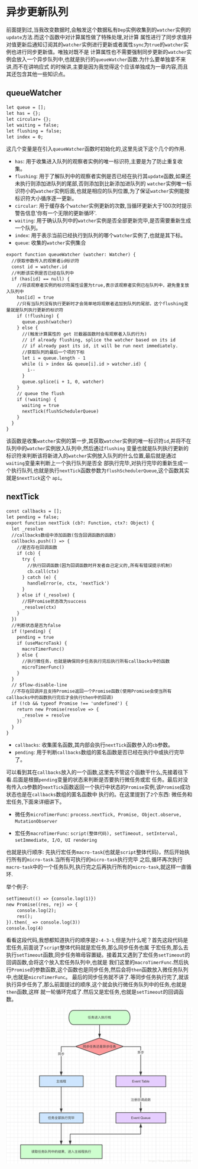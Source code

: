 # 异步更新队列
前面提到过,当我改变数据时,会触发这个数据私有`Dep`实例收集到的`watcher`实例的`update`方法.而这个函数中对计算属性做了特殊处理,对计算
属性进行了同步求值并对值更新后通知订阅其的`watcher`实例进行更新或者属性`sync`为`true`的`watcher`实例也进行同步更新值。唯独对既不是
计算属性也不需要强制同步更新的`watcher`实例会放入一个异步队列中,也就是执行的`queueWatcher`函数.为什么要单独拿不来讲,而不在讲响应式
的时候讲,主要是因为我觉得这个应该单独成为一章内容,而且其还包含其他一些知识点。

## queueWatcher
```ecmascript 6
let queue = [];
let has = {};
let circular= {};
let waiting = false;
let flushing = false;
let index = 0;
```
这几个变量是在引入`queueWatcher`函数时初始化的,这里先说下这个几个的作用.

   - `has`: 用于收集进入队列的观察者实例的唯一标识符,主要是为了防止重复收集。
   - `flushing`: 用于了解队列中的观察者实例是否已经在执行其`update`函数,如果还未执行则添加进队列的尾部,否则添加到比新添加进队列的
                 `watcher`实例唯一标识符小的`watcher`实例后面,也就是相应的队列位置,为了保证`watcher`实例能按标识符大小循序逐一更新。
   - `circular`: 用于缓存各个`watcher`实例更新的次数,当循环更新大于100次时提示警告信息'你有一个无限的更新循环'.              
   - `waiting`: 用于确认队列中的`watcher`实例是否全部更新完毕,是否需要重新生成一个队列。 
   - `index`: 用于表示当前已经执行到队列的哪个`watcher`实例了,也就是其下标。 
   - `queue`: 收集的`watcher`实例集合
```ecmascript 6
export function queueWatcher (watcher: Watcher) {
  //获取参数传入的观察者id标识符
  const id = watcher.id
  //判断该实例是否已经在队列中
  if (has[id] == null) {
    //将该观察者实例的标识符属性设置为true,表示该观察者实例已在队列中，避免重复放入队列中
    has[id] = true
    //只有当队列没有执行更新时才会简单地将观察者追加到队列的尾部，这个flushing变量就是队列执行更新的标识符
    if (!flushing) {
      queue.push(watcher)
    } else {
      //(触发计算属性的 get 拦截器函数时会有观察者入队的行为)
      // if already flushing, splice the watcher based on its id
      // if already past its id, it will be run next immediately.
      //获取队列的最后一个项的下标
      let i = queue.length - 1
      while (i > index && queue[i].id > watcher.id) {
        i--
      }
      queue.splice(i + 1, 0, watcher)
    }
    // queue the flush
    if (!waiting) {
      waiting = true
      nextTick(flushSchedulerQueue)
    }
  }
}
```
该函数是收集`watcher`实例的第一步,其获取`watcher`实例的唯一标识符`id`,并将不在队列中的`watcher`实例放入队列中,然后通过`flushing`
变量也就是队列执行更新的标识符来判断该将新进入的`watcher`实例放入队列的什么位置,最后就是通过`waiting`变量来判断上一个执行队列是否全
部执行完毕,对执行完毕的重新生成一个执行队列,也就是执行`nextTick`函数参数为`flushSchedulerQueue`,这个函数其实就是`$nextTick`这个
`api`。

## nextTick
```ecmascript 6
const callbacks = [];
let pending = false;
export function nextTick (cb?: Function, ctx?: Object) {
  let _resolve
  //callbacks数组中添加函数(包含回调函数的函数)
  callbacks.push(() => {
    //是否存在回调函数
    if (cb) {
      try {
        //执行回调函数(因为回调函数时开发者自己定义的,所有有错误提示机制)
        cb.call(ctx)
      } catch (e) {
        handleError(e, ctx, 'nextTick')
      }
    } else if (_resolve) {
      //将Promise状态改为success
      _resolve(ctx)
    }
  })
  //判断状态是否为false
  if (!pending) {
    pending = true
    if (useMacroTask) {
      macroTimerFunc()
    } else {
      //执行微任务，也就是确保同步任务执行完后执行所有callbacks中的函数
      microTimerFunc()
    }
  }
  // $flow-disable-line
  //不存在回调并且支持Promise返回一个Promise函数(使用Promise会使当所有callbacks中的函数执行完后才会执行then中的回调)
  if (!cb && typeof Promise !== 'undefined') {
    return new Promise(resolve => {
      _resolve = resolve
    })
  }
}
```
   - `callbacks`: 收集匿名函数,其内部会执行`nextTick`函数参入的`cb`参数。
   - `pending`: 用于判断`callbacks`数组的匿名函数是否已经在执行中或执行完毕了。
   
可以看到其在`callbacks`放入的一个函数,这里先不管这个函数干什么,先接着往下看.后面是根据`pending`变量的状态来判断是否要执行微任务或宏
任务。最后对没有传入`cb`参数的`nextTick`函数返回一个执行中状态的`Promise`实例,该`Promise`成功状态也是在`callbacks`数组的匿名函数中
执行的。在这里提到了`2`个东西: 微任务和宏任务,下面来详细讲下。

   - 微任务`microTimerFunc`: `process.nextTick, Promise, Object.observe, MutationObserver`

   - 宏任务`macroTimerFunc`: `script(整体代码), setTimeout, setInterval, setImmediate, I/O, UI rendering`

也就是执行顺序: 先执行宏任务`macro-task`(也就是`script`整体代码)，然后开始执行所有的`micro-task`.当所有可执行的`micro-task`执行完毕
              之后,循环再次执行`macro-task`中的一个任务队列,执行完之后再执行所有的`micro-task`,就这样一直循环.

举个例子:
```ecmascript 6
setTimeout(() => {console.log(1)})
new Promise((res, rej) => {
    console.log(2);
    res();
}).then(_ => console.log(3))
console.log(4)
```
看看这段代码,我想都知道执行的顺序是`2-4-3-1`,但是为什么呢？首先这段代码是宏任务,前面说了`script`整体代码就是宏任务,那么同步任务也属
于宏任务,那么去执行`setTimeout`函数,同步任务嘛毋容置疑。接着其又遇到了宏任务`setTimeout`的回调函数,会将这个放入宏任务队列中,也就是
我们这里的`macroTimerFunc`.然后执行`Promise`的参数函数,这个函数也是同步任务,然后会将`then`函数放入微任务队列中,也就是`microTimerFunc`。
最后的同步任务就不讲了.等同步任务执行完了,就该执行异步任务了,那么前面提过的顺序,这个就会执行微任务队列中的任务,也就是`then`函数,这样
就一轮循环完成了.然后又是宏任务,也就是`setTimeout`的回调函数。

![](img/eventLoop.png)























